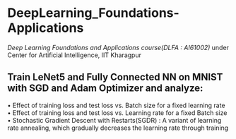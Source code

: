# DeepLearning_Foundations-Applications
*Deep Learning Foundations and Applications course(DLFA : AI61002)* under Center for Artificial Intelligence, IIT Kharagpur

## Train LeNet5 and Fully Connected NN on MNIST with SGD and Adam Optimizer and analyze:

• Effect of training loss and test loss vs. Batch size for a fixed learning rate   <br />
• Effect of training loss and test loss vs. Learning rate for a fixed Batch size    <br />
• Stochastic Gradient Descent with Restarts(SGDR) : A variant of learning rate annealing, which gradually decreases the learning rate through training   
